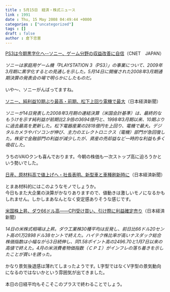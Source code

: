 ```yaml
---
title : 5月15日　経済・株式ニュース
link : 1991
date : Thu, 15 May 2008 04:49:44 +0000
categories : ["uncategorized"]
tags : []
draft : false
author : 倉下忠憲
---
```


<A HREF="http://japan.cnet.com/news/tech/story/0,2000056025,20373239,00.htm" TARGET="_blank">PS3は今期黒字化へ--ソニー、ゲーム分野の収益改善に自信</A>（CNET　JAPAN）<BR><BR><I>ソニーは家庭用ゲーム機「PLAYSTATION 3（PS3）」の事業について、2009年3月期に黒字化するとの見通しを示した。5月14日に開催された2008年3月期通期決算の発表会の場で明らかにしたものだ。 </I><BR><BR>いや～、ソニーがんばってますね。<BR><BR><A HREF="http://www.nikkei.co.jp/news/sangyo/20080515NTE2INK0514052008.html" TARGET="_blank">ソニー、純利益10期ぶり最高・前期、松下上回り電機で最大</A>（日本経済新聞）<BR><BR><I>ソニーが14日発表した2008年3月期の連結決算（米国会計基準）は、最終的なもうけを示す純利益が前期比2.9倍の3694億円と、1998年3月期以来、10期ぶりに過去最高を更新した。松下電器産業の2818億円を上回り、電機で最大。デジタルカメラやパソコンが伸び、主力のエレクトロニクス（電機）部門が急回復した。株安で金融部門の利益が減少したが、資産の売却益など一時的な利益も多く吸収した。</I><BR><BR>うちのVAIOクンも喜んでおります。今朝の株価も一次ストップ高に迫ろうかという勢いでした。<BR><BR><A HREF="http://www.nikkei.co.jp/news/sangyo/20080515AT1D140BW14052008.html" TARGET="_blank">日産、原材料高で値上げへ・社長表明、新型車と車種刷新時に</A>（日本経済新聞）<BR><BR>とまあ材料的にはこのようなモノでしょうか。<BR>今日もまた大企業の決算がかなりありますので、値動きは激しいモノになるかもしれません。しかしまあなんとなく安定感ありそうな感じです。<BR><BR><A HREF="http://www.nikkei.co.jp/news/market/20080515c8ASB7IAA05150508.html" TARGET="_blank">米国株上昇、ダウ66ドル高――CPI受け買い、引け際に利益確定売り</A>（日本経済新聞）<BR><BR><I>14日の米株式相場は上昇。ダウ工業株30種平均は反発し、前日比66ドル20セント高の1万2898ドル38セントで終えた。ハイテク株比率が高いナスダック総合株価指数は小幅ながら3日続伸し、同1.58ポイント高の2496.70と1月7日以来の高値で終えた。4月の米消費者物価指数（ＣＰＩ）がインフレの落ち着きを示したことが買いを誘った。</I><BR><BR>かなり景気後退感は薄れてしまったようです。L字型ではなくV字型の景気動向になるのではないかという雰囲気が出てきました。<BR><BR>本日の日経平均もそこそこのプラスで終わることでしょう。<br><br>
